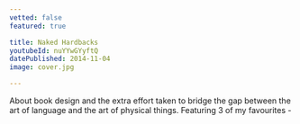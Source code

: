 ```yaml
---
vetted: false
featured: true

title: Naked Hardbacks
youtubeId: nuYYwGYyftQ
datePublished: 2014-11-04
image: cover.jpg

---
```


About book design and the extra effort taken to bridge the gap between the art of language and the art of physical things. Featuring 3 of my favourites -
